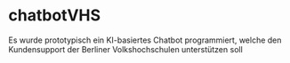 # chatbotVHS
Es wurde prototypisch ein KI-basiertes Chatbot programmiert, welche den Kundensupport der Berliner Volkshochschulen unterstützen soll
